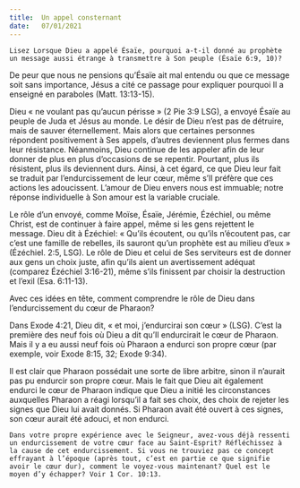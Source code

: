 ```yaml
---
title:  Un appel consternant
date:   07/01/2021
---
```


`Lisez Lorsque Dieu a appelé Ésaïe, pourquoi a-t-il donné au prophète un message aussi étrange à transmettre à Son peuple (Ésaïe 6:9, 10)?`

De peur que nous ne pensions qu’Ésaïe ait mal entendu ou que ce message soit sans importance, Jésus a cité ce passage pour expliquer pourquoi Il a enseigné en paraboles (Matt. 13:13-15).

Dieu « ne voulant pas qu’aucun périsse » (2 Pie 3:9 LSG), a envoyé Ésaïe au peuple de Juda et Jésus au monde. Le désir de Dieu n’est pas de détruire, mais de sauver éternellement. Mais alors que certaines personnes répondent positivement à Ses appels, d’autres deviennent plus fermes dans leur résistance. Néanmoins, Dieu continue de les appeler afin de leur donner de plus en plus d’occasions de se repentir. Pourtant, plus ils résistent, plus ils deviennent durs. Ainsi, à cet égard, ce que Dieu leur fait se traduit par l’endurcissement de leur cœur, même s’Il préfère que ces actions les adoucissent. L’amour de Dieu envers nous est immuable; notre réponse individuelle à Son amour est la variable cruciale.

Le rôle d’un envoyé, comme Moïse, Ésaïe, Jérémie, Ézéchiel, ou même Christ, est de continuer à faire appel, même si les gens rejettent le message. Dieu dit à Ézéchiel: « Qu’ils écoutent, ou qu’ils n’écoutent pas, car c’est une famille de rebelles, ils sauront qu’un prophète est au milieu d’eux » (Ézéchiel. 2:5, LSG). Le rôle de Dieu et celui de Ses serviteurs est de donner aux gens un choix juste, afin qu’ils aient un avertissement adéquat (comparez Ézéchiel 3:16-21), même s’ils finissent par choisir la destruction et l’exil (Esa. 6:11-13).

Avec ces idées en tête, comment comprendre le rôle de Dieu dans l’endurcissement du cœur de Pharaon?

Dans Exode 4:21, Dieu dit, « et moi, j’endurcirai son cœur » (LSG). C’est la première des neuf fois où Dieu a dit qu’Il endurcirait le cœur de Pharaon. Mais il y a eu aussi neuf fois où Pharaon a endurci son propre cœur (par exemple, voir Exode 8:15, 32; Exode 9:34).

Il est clair que Pharaon possédait une sorte de libre arbitre, sinon il n’aurait pas pu endurcir son propre cœur. Mais le fait que Dieu ait également endurci le cœur de Pharaon indique que Dieu a initié les circonstances auxquelles Pharaon a réagi lorsqu’il a fait ses choix, des choix de rejeter les signes que Dieu lui avait donnés. Si Pharaon avait été ouvert à ces signes, son cœur aurait été adouci, et non endurci.

`Dans votre propre expérience avec le Seigneur, avez-vous déjà ressenti un endurcissement de votre cœur face au Saint-Esprit? Réfléchissez à la cause de cet endurcissement. Si vous ne trouviez pas ce concept effrayant à l’époque (après tout, c’est en partie ce que signifie avoir le cœur dur), comment le voyez-vous maintenant? Quel est le moyen d’y échapper? Voir 1 Cor. 10:13.`